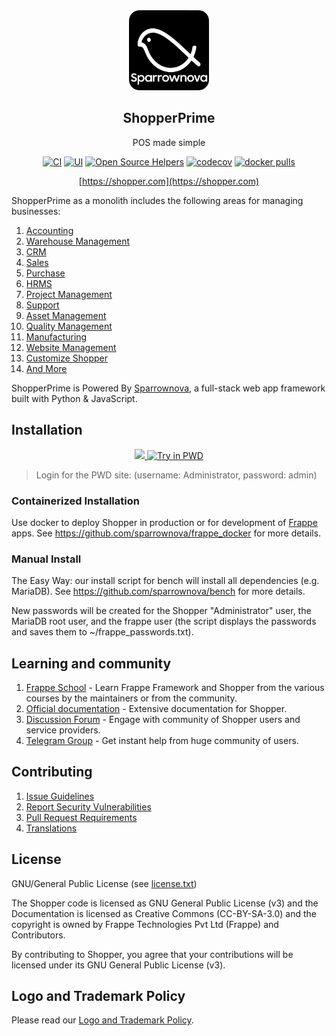 <div align="center">
    <a href="https://shopper.com">
        <img src="https://raw.githubusercontent.com/sparrownova/shopper/develop/shopper/public/images/shopper-logo.png" height="128">
    </a>
    <h2>ShopperPrime</h2>
    <p align="center">
        <p>POS made simple</p>
    </p>

[![CI](https://github.com/sparrownova/shopper/actions/workflows/server-tests.yml/badge.svg?branch=develop)](https://github.com/sparrownova/shopper/actions/workflows/server-tests.yml)
[![UI](https://github.com/shopper/shopper_ui_tests/actions/workflows/ui-tests.yml/badge.svg?branch=develop&event=schedule)](https://github.com/shopper/shopper_ui_tests/actions/workflows/ui-tests.yml)
[![Open Source Helpers](https://www.codetriage.com/sparrownova/shopper/badges/users.svg)](https://www.codetriage.com/sparrownova/shopper)
[![codecov](https://codecov.io/gh/frappe/shopper/branch/develop/graph/badge.svg?token=0TwvyUg3I5)](https://codecov.io/gh/frappe/shopper)
[![docker pulls](https://img.shields.io/docker/pulls/frappe/shopper-worker.svg)](https://hub.docker.com/r/frappe/shopper-worker)

[https://shopper.com](https://shopper.com)

</div>

ShopperPrime as a monolith includes the following areas for managing businesses:

1. [Accounting](https://shopper.com/open-source-accounting)
1. [Warehouse Management](https://shopper.com/distribution/warehouse-management-system)
1. [CRM](https://shopper.com/open-source-crm)
1. [Sales](https://shopper.com/open-source-sales-purchase)
1. [Purchase](https://shopper.com/open-source-sales-purchase)
1. [HRMS](https://shopper.com/open-source-hrms)
1. [Project Management](https://shopper.com/open-source-projects)
1. [Support](https://shopper.com/open-source-help-desk-software)
1. [Asset Management](https://shopper.com/open-source-asset-management-software)
1. [Quality Management](https://shopper.com/docs/user/manual/en/quality-management)
1. [Manufacturing](https://shopper.com/open-source-manufacturing-erp-software)
1. [Website Management](https://shopper.com/open-source-website-builder-software)
1. [Customize Shopper](https://shopper.com/docs/user/manual/en/customize-shopper)
1. [And More](https://shopper.com/docs/user/manual/en/)

ShopperPrime is Powered By [Sparrownova](https://github.com/sparrownova/sparrow), a full-stack web app framework built with Python & JavaScript.

## Installation

<div align="center" style="max-height: 40px;">
    <a href="https://frappecloud.com/shopper/signup">
        <img src=".github/try-on-f-cloud-button.svg" height="40">
    </a>
    <a href="https://labs.play-with-docker.com/?stack=https://raw.githubusercontent.com/frappe/frappe_docker/main/pwd.yml">
      <img src="https://raw.githubusercontent.com/play-with-docker/stacks/master/assets/images/button.png" alt="Try in PWD" height="37"/>
    </a>
</div>

> Login for the PWD site: (username: Administrator, password: admin)

### Containerized Installation

Use docker to deploy Shopper in production or for development of [Frappe](https://github.com/sparrownova/frappe) apps. See https://github.com/sparrownova/frappe_docker for more details.

### Manual Install

The Easy Way: our install script for bench will install all dependencies (e.g. MariaDB). See https://github.com/sparrownova/bench for more details.

New passwords will be created for the Shopper "Administrator" user, the MariaDB root user, and the frappe user (the script displays the passwords and saves them to ~/frappe_passwords.txt).


## Learning and community

1. [Frappe School](https://frappe.school) - Learn Frappe Framework and Shopper from the various courses by the maintainers or from the community.
2. [Official documentation](https://docs.shopper.com/) - Extensive documentation for Shopper.
3. [Discussion Forum](https://discuss.shopper.com/) - Engage with community of Shopper users and service providers.
4. [Telegram Group](https://shopper_public.t.me) - Get instant help from huge community of users.


## Contributing

1. [Issue Guidelines](https://github.com/sparrownova/shopper/wiki/Issue-Guidelines)
1. [Report Security Vulnerabilities](https://shopper.com/security)
1. [Pull Request Requirements](https://github.com/sparrownova/shopper/wiki/Contribution-Guidelines)
1. [Translations](https://translate.shopper.com)


## License

GNU/General Public License (see [license.txt](license.txt))

The Shopper code is licensed as GNU General Public License (v3) and the Documentation is licensed as Creative Commons (CC-BY-SA-3.0) and the copyright is owned by Frappe Technologies Pvt Ltd (Frappe) and Contributors.

By contributing to Shopper, you agree that your contributions will be licensed under its GNU General Public License (v3).

## Logo and Trademark Policy

Please read our [Logo and Trademark Policy](TRADEMARK_POLICY.md).
